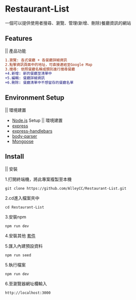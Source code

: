  # Restaurant-List 
 一個可以提供使用者搜尋、瀏覽、管理(新增、刪除)餐廳資訊的網站
 
 ## Features 
 || 產品功能

```diff    
1.瀏覽: 各式餐廳 + 各餐廳詳細資訊
2.點擊資訊頁面中的地址，可直接連結至Google Map       
3.搜尋: 依照餐廳名稱或類別進行搜尋餐廳
+4.新增: 新的餐廳至清單中
+5.編輯: 餐廳詳細資訊
+6.刪除: 餐廳清單中不想留存的餐廳名單
```               


 
 ## Environment Setup
 || 環境建置
 - [Node.js](https://nodejs.org/en/) Setup || 環境建置
 - [express](https://www.npmjs.com/package/express)
 - [express-handlebars](https://www.npmjs.com/package/express-handlebars)
 - [body-parser](https://www.npmjs.com/package/body-parser)
 - [Mongoose](https://mongoosejs.com/docs/)

 ## Install 
 || 安裝  
 
 1.打開終端機，將此專案複製至本機
 ```
 git clone https://github.com/AlleyCC/Restaurant-List.git
 ```
 2.cd進入檔案夾中
 ```
 cd Restaurant-List
 ```
 3.安裝npm
 ```
 npm run dev
 ```
 4.安裝其他 [套件](#environment-setup)
 
 5.匯入內建預設資料
 ```
 npm run seed
 ```
 5.執行檔案
 ```
 npm run dev
 ```
 6.至瀏覽器網址欄輸入
 ```
 http://localhost:3000
 ```
